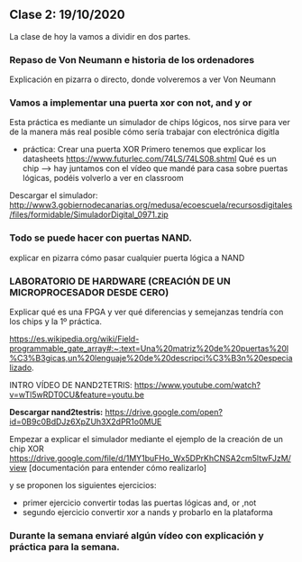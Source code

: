 ## Clase 2: 19/10/2020 

La clase de hoy la vamos a dividir en dos partes.

### Repaso de Von Neumann e historia de los ordenadores
Explicación en pizarra o directo, donde volveremos a ver Von Neumann 

### Vamos a implementar una puerta xor con not, and y or

Esta práctica es mediante un simulador de chips lógicos, nos sirve para ver de la manera más real posible cómo sería trabajar con electrónica digitla

* práctica: Crear una puerta XOR 
Primero tenemos que explicar los datasheets
https://www.futurlec.com/74LS/74LS08.shtml
Qué es un chip  --> hay juntamos con el vídeo que mandé para casa sobre puertas lógicas, podéis volverlo a ver en classroom

Descargar el simulador: http://www3.gobiernodecanarias.org/medusa/ecoescuela/recursosdigitales/files/formidable/SimuladorDigital_0971.zip

### Todo se puede hacer con puertas NAND.

explicar en pizarra cómo pasar cualquier puerta lógica a NAND

### LABORATORIO DE HARDWARE (CREACIÓN DE UN MICROPROCESADOR DESDE CERO)

Explicar qué es una FPGA y ver qué diferencias y semejanzas tendría con los chips y la 1º práctica.

https://es.wikipedia.org/wiki/Field-programmable_gate_array#:~:text=Una%20matriz%20de%20puertas%20l%C3%B3gicas,un%20lenguaje%20de%20descripci%C3%B3n%20especializado.

INTRO VÍDEO DE NAND2TETRIS: https://www.youtube.com/watch?v=wTl5wRDT0CU&feature=youtu.be

**Descargar nand2testris:** https://drive.google.com/open?id=0B9c0BdDJz6XpZUh3X2dPR1o0MUE

Empezar a explicar el simulador mediante el ejemplo de la creación de un chip XOR
https://drive.google.com/file/d/1MY1buFHo_Wx5DPrKhCNSA2cm5ltwFJzM/view [documentación para entender cómo realizarlo]

y se proponen los siguientes ejercicios:

 * primer ejercicio convertir todas las puertas lógicas and, or ,not
 * segundo ejercicio convertir xor a nands y probarlo en la plataforma


### Durante la semana enviaré algún vídeo con explicación y práctica para la semana.





